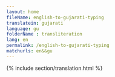 ```yaml
--- 
layout: home 
fileName: english-to-gujarati-typing
translatein: gujarati
language: gu
folderName : transliteration
lang: en
permalink: /english-to-gujarati-typing
matchurls: en&&gu
---
```

{% include section/translation.html %}